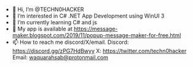 - 👋 Hi, I’m @TECHN0HACKER
- 👀 I’m interested in C# .NET App Development using WinUI 3
- 🌱 I’m currently learning C# and js
- 💞️ My app is available at https://message-maker.blogspot.com/2019/11/popup-message-maker-for-free.html
- 📫 How to reach me discord/X/email.
Discord: https://discord.gg/zPG7HdBwyy
X: https://twitter.com/techn0hacker
Email: waquarahsab@protonmail.com

<!---
TECHN0HACKER/TECHN0HACKER is a ✨ special ✨ repository because its `README.md` (this file) appears on your GitHub profile.
You can click the Preview link to take a look at your changes.
--->

